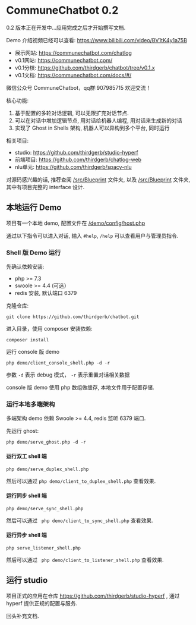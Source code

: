 # CommuneChatbot 0.2

0.2 版本正在开发中...应用完成之后才开始撰写文档.

Demo 介绍视频已经可以查看: https://www.bilibili.com/video/BV1tK4y1a75B

- 展示网站: https://communechatbot.com/chatlog
- v0.1网站: https://communechatbot.com/
- v0.1分枝: https://github.com/thirdgerb/chatbot/tree/v0.1.x
- v0.1文档: https://communechatbot.com/docs/#/

微信公众号 CommuneChatbot，qq群:907985715 欢迎交流！

核心功能:

1. 基于配置的多轮对话逻辑, 可以无限扩充对话节点.
2. 可以在对话中增加逻辑节点, 用对话给机器人编程, 用对话来生成新的对话
3. 实现了 Ghost in Shells 架构, 机器人可以异构到多个平台, 同时运行

相关项目:

- studio: https://github.com/thirdgerb/studio-hyperf
- 前端项目: https://github.com/thirdgerb/chatlog-web
- nlu单元: https://github.com/thirdgerb/spacy-nlu

对源码感兴趣的话, 推荐查阅 [/src/Blueprint](/src/Blueprint) 文件夹,
以及 [/src/Blueprint](/src/Contracts) 文件夹,
其中有项目完整的 interface 设计.

## 本地运行 Demo

项目有一个本地 demo, 配置文件在 [/demo/config/host.php](/demo/config/host.php)

通过以下指令可以进入对话, 输入 ```#help```, ```/help``` 可以查看用户与管理员指令.

### Shell 版 Demo 运行


先确认依赖安装:

- php >= 7.3
- swoole >= 4.4 (可选）
- redis 安装, 默认端口 6379

克隆仓库:

    git clone https://github.com/thirdgerb/chatbot.git

进入目录，使用 composer 安装依赖:

    composer install

运行 console 版 demo

    php demo/client_console_shell.php -d -r

参数 ```-d``` 表示 debug 模式， ``` -r ``` 表示重置对话相关数据

console 版 demo 使用 php 数组做缓存, 本地文件用于配置存储.

### 运行本地多端架构

多端架构 demo 依赖 Swoole >= 4.4, redis 监听 6379 端口.

先运行 ghost:

    php demo/serve_ghost.php -d -r

#### 运行双工 shell 端

    php demo/serve_duplex_shell.php

然后可以通过 ``` php demo/client_to_duplex_shell.php ```  查看效果.

#### 运行同步 shell 端

    php demo/serve_sync_shell.php

然后可以通过 ``` php demo/client_to_sync_shell.php``` 查看效果.


#### 运行异步 shell 端

    php serve_listener_shell.php

然后可以通过 ``` php demo/client_to_listener_shell.php``` 查看效果.


## 运行 studio

项目正式的应用在仓库 https://github.com/thirdgerb/studio-hyperf , 通过 hyperf 提供正规的配置与服务.

回头补充文档.
